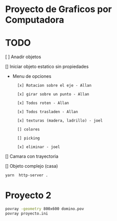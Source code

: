 # Proyecto de Graficos por Computadora

# TODO

[ ] Anadir objetos

[] Iniciar objeto estatico sin propiedades

- Menu de opciones

      	[x] Rotacion sobre el eje - Allan

      	[x] girar sobre un punto - Allan

      	[x] Todos roten - Allan

      	[x] Todos trasladen - Allan

      	[x] texturas (madera, ladrillo) - joel

      	[] colores

      	[] picking

      	[x] eliminar - joel

[] Camara con trayectoria

[] Objeto complejo (casa)

```sh
yarn  http-server .
```

# Proyecto 2

```sh
povray -geometry 800x600 domino.pov
povray proyecto.ini
```
